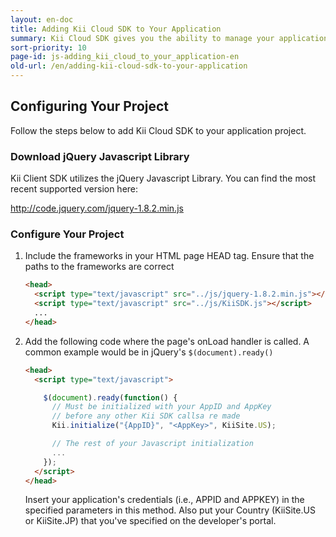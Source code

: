 ```yaml
---
layout: en-doc
title: Adding Kii Cloud SDK to Your Application
summary: Kii Cloud SDK gives you the ability to manage your application users and data with only a few lines of client-side code.
sort-priority: 10
page-id: js-adding_kii_cloud_to_your_application-en
old-url: /en/adding-kii-cloud-sdk-to-your-application
---
```

## Configuring Your Project

Follow the steps below to add Kii Cloud SDK to your application project.

### Download jQuery Javascript Library

Kii Client SDK utilizes the jQuery Javascript Library.  You can find the most recent supported version here:

http://code.jquery.com/jquery-1.8.2.min.js

### Configure Your Project

1. Include the frameworks in your HTML page HEAD tag.  Ensure that the paths to the frameworks are correct

    ```html
    <head>
      <script type="text/javascript" src="../js/jquery-1.8.2.min.js"></script>
      <script type="text/javascript" src="../js/KiiSDK.js"></script>
      ...
    </head>
    ```

2. Add the following code where the page's onLoad handler is called. A common example would be in jQuery's `$(document).ready()`

    ```html
    <head>
      <script type="text/javascript">

        $(document).ready(function() {
          // Must be initialized with your AppID and AppKey
          // before any other Kii SDK callsa re made
          Kii.initialize("{AppID}", "<AppKey>", KiiSite.US);

          // The rest of your Javascript initialization
          ...
        });
      </script>
    </head>
    ```

    Insert your application's credentials (i.e., APPID and APPKEY) in the specified parameters in this method.  Also put your Country (KiiSite.US or KiiSite.JP) that you've specified on the developer's portal.

